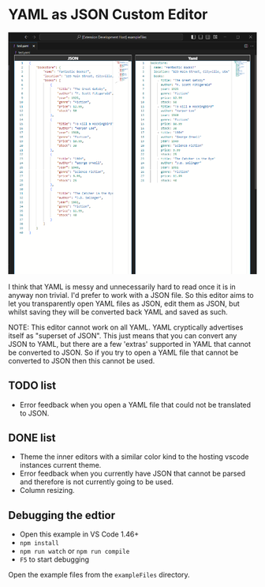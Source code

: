 # YAML as JSON Custom Editor

![YAML as JSON editor](demo.png)

I think that YAML is messy and unnecessarily hard to read once it is in anyway non trivial.
I'd prefer to work with a JSON file.
So this editor aims to let you transparently open YAML files as JSON, edit them as JSON, but whilst saving they will be converted back YAML and saved as such.

NOTE: This editor cannot work on all YAML.
YAML cryptically advertises itself as "superset of JSON".
This just means that you can convert any JSON to YAML, but there are a few 'extras' supported in YAML that cannot be converted to JSON.
So if you try to open a YAML file that cannot be converted to JSON then this cannot be used.

## TODO list

-   Error feedback when you open a YAML file that could not be translated to JSON.

## DONE list

-   Theme the inner editors with a similar color kind to the hosting vscode instances current theme.
-   Error feedback when you currently have JSON that cannot be parsed and therefore is not currently going to be used.
-   Column resizing.

## Debugging the edtior

-   Open this example in VS Code 1.46+
-   `npm install`
-   `npm run watch` or `npm run compile`
-   `F5` to start debugging

Open the example files from the `exampleFiles` directory.
